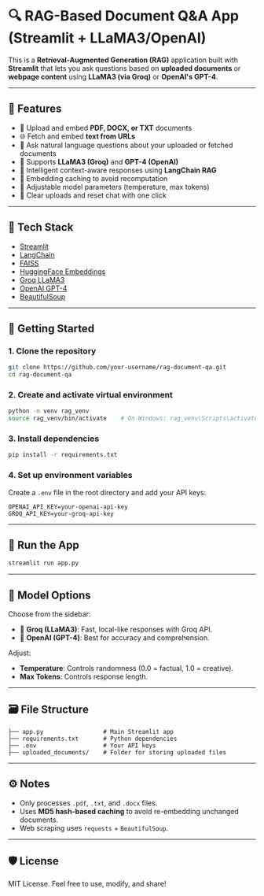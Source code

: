 # 🔍 RAG-Based Document Q&A App (Streamlit + LLaMA3/OpenAI)

This is a **Retrieval-Augmented Generation (RAG)** application built with **Streamlit** that lets you ask questions based on **uploaded documents** or **webpage content** using **LLaMA3 (via Groq)** or **OpenAI's GPT-4**.

---

## 🚀 Features

- 📄 Upload and embed **PDF, DOCX, or TXT** documents
- 🌐 Fetch and embed **text from URLs**
- 💬 Ask natural language questions about your uploaded or fetched documents
- 🔁 Supports **LLaMA3 (Groq)** and **GPT-4 (OpenAI)**
- 🧠 Intelligent context-aware responses using **LangChain RAG**
- 🧠 Embedding caching to avoid recomputation
- 🎯 Adjustable model parameters (temperature, max tokens)
- 🧹 Clear uploads and reset chat with one click

---

## 🧰 Tech Stack

- [Streamlit](https://streamlit.io/)
- [LangChain](https://www.langchain.com/)
- [FAISS](https://github.com/facebookresearch/faiss)
- [HuggingFace Embeddings](https://huggingface.co/sentence-transformers/all-MiniLM-L6-v2)
- [Groq LLaMA3](https://groq.com/)
- [OpenAI GPT-4](https://openai.com/)
- [BeautifulSoup](https://www.crummy.com/software/BeautifulSoup/)

---

## 🏁 Getting Started

### 1. Clone the repository
```bash
git clone https://github.com/your-username/rag-document-qa.git
cd rag-document-qa

````

### 2. Create and activate virtual environment

```bash
python -m venv rag_venv
source rag_venv/bin/activate    # On Windows: rag_venv\Scripts\activate
```

### 3. Install dependencies

```bash
pip install -r requirements.txt
```

### 4. Set up environment variables

Create a `.env` file in the root directory and add your API keys:

```
OPENAI_API_KEY=your-openai-api-key
GROQ_API_KEY=your-groq-api-key
```

---

## 🧪 Run the App

```bash
streamlit run app.py
```

---

## 🧠 Model Options

Choose from the sidebar:

* 🔸 **Groq (LLaMA3)**: Fast, local-like responses with Groq API.
* 🔹 **OpenAI (GPT-4)**: Best for accuracy and comprehension.

Adjust:

* **Temperature**: Controls randomness (0.0 = factual, 1.0 = creative).
* **Max Tokens**: Controls response length.

---

## 🗃️ File Structure

```
├── app.py                 # Main Streamlit app
├── requirements.txt       # Python dependencies
├── .env                   # Your API keys
├── uploaded_documents/    # Folder for storing uploaded files
```

---

## ⚙️ Notes

* Only processes `.pdf`, `.txt`, and `.docx` files.
* Uses **MD5 hash-based caching** to avoid re-embedding unchanged documents.
* Web scraping uses `requests` + `BeautifulSoup`.

---

## 🛡️ License

MIT License. Feel free to use, modify, and share!


